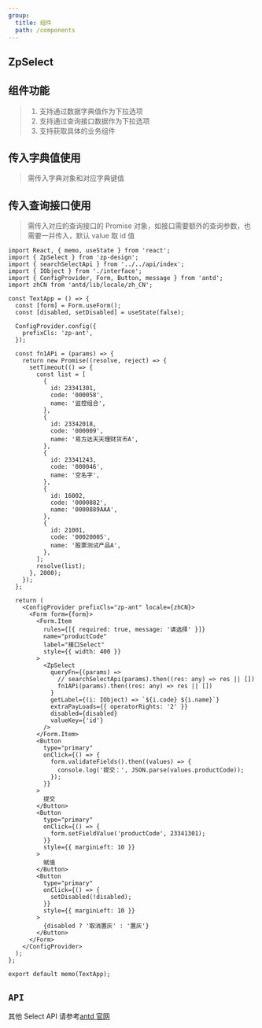 ```yaml
---
group:
  title: 组件
  path: /components
---
```


## ZpSelect

## 组件功能

> 1.  支持通过数据字典值作为下拉选项
> 2.  支持通过查询接口数据作为下拉选项
> 3.  支持获取具体的业务组件

## 传入字典值使用

> 需传入字典对象和对应字典键值

<!-- ```tsx
import React from 'react';
import { ConfigProvider, Form } from 'antd';
import { ZpSelect } from 'zp-design';
import zhCN from 'antd/lib/locale/zh_CN';

export default () => {
  return (
    <ConfigProvider prefixCls="zp-ant" locale={zhCN}>
      <Form.Item label="字典Select" style={{ width: 400 }}>
        <ZpSelect
          dicts={{
            APPROVE_RESULT: {
              '1': '审批通过',
              '2': '审批拒绝',
              '3': '审批退回',
            },
          }}
          dictKey="APPROVE_RESULT"
        />
      </Form.Item>
    </ConfigProvider>
  );
};
``` -->

## 传入查询接口使用

> 需传入对应的查询接口的 Promise 对象，如接口需要额外的查询参数，也需要一并传入，默认 value 取 id 值

```tsx
import React, { memo, useState } from 'react';
import { ZpSelect } from 'zp-design';
import { searchSelectApi } from '../../api/index';
import { IObject } from './interface';
import { ConfigProvider, Form, Button, message } from 'antd';
import zhCN from 'antd/lib/locale/zh_CN';

const TextApp = () => {
  const [form] = Form.useForm();
  const [disabled, setDisabled] = useState(false);

  ConfigProvider.config({
    prefixCls: 'zp-ant',
  });

  const fn1APi = (params) => {
    return new Promise((resolve, reject) => {
      setTimeout(() => {
        const list = [
          {
            id: 23341301,
            code: '000058',
            name: '监控组合',
          },
          {
            id: 23342018,
            code: '000009',
            name: '易方达天天理财货币A',
          },
          {
            id: 23341243,
            code: '000046',
            name: '空名字',
          },
          {
            id: 16002,
            code: '0000882',
            name: '0000889AAA',
          },
          {
            id: 21001,
            code: '00020005',
            name: '股票测试产品A',
          },
        ];
        resolve(list);
      }, 2000);
    });
  };

  return (
    <ConfigProvider prefixCls="zp-ant" locale={zhCN}>
      <Form form={form}>
        <Form.Item
          rules={[{ required: true, message: '请选择' }]}
          name="productCode"
          label="接口Select"
          style={{ width: 400 }}
        >
          <ZpSelect
            queryFn={(params) =>
              // searchSelectApi(params).then((res: any) => res || [])
              fn1APi(params).then((res: any) => res || [])
            }
            getLabel={(i: IObject) => `${i.code} ${i.name}`}
            extraPayLoads={{ operatorRights: '2' }}
            disabled={disabled}
            valueKey={'id'}
          />
        </Form.Item>
        <Button
          type="primary"
          onClick={() => {
            form.validateFields().then((values) => {
              console.log('提交：', JSON.parse(values.productCode));
            });
          }}
        >
          提交
        </Button>
        <Button
          type="primary"
          onClick={() => {
            form.setFieldValue('productCode', 23341301);
          }}
          style={{ marginLeft: 10 }}
        >
          赋值
        </Button>
        <Button
          type="primary"
          onClick={() => {
            setDisabled(!disabled);
          }}
          style={{ marginLeft: 10 }}
        >
          {disabled ? '取消置灰' : '置灰'}
        </Button>
      </Form>
    </ConfigProvider>
  );
};

export default memo(TextApp);
```

## `API`

<API src="./api/ZpSelectProps.tsx" hideTitle></API> 其他 Select API 请参考[antd 官网](https://ant.design/components/select-cn/)

